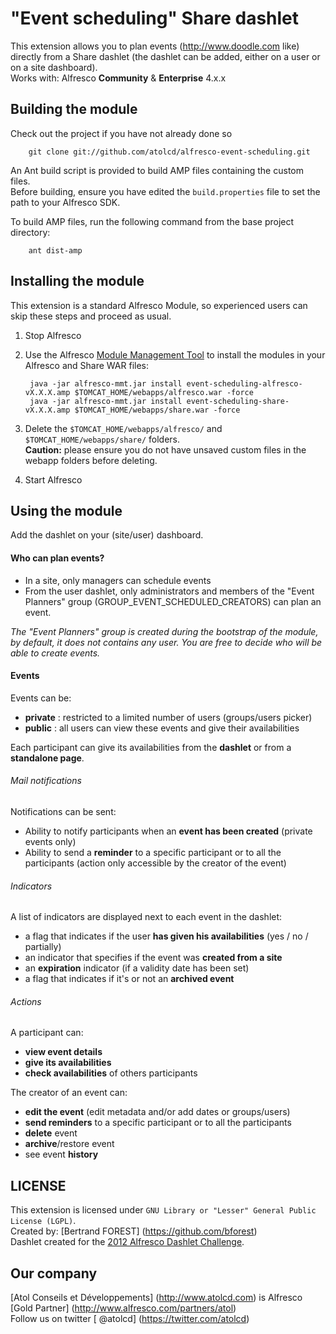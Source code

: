 "Event scheduling"  Share dashlet
================================

This extension allows you to plan events (http://www.doodle.com like) directly from a Share dashlet (the dashlet can be added, either on a user or on a site dashboard).  
Works with: Alfresco **Community** & **Enterprise** 4.x.x


Building the module
-------------------
Check out the project if you have not already done so 

        git clone git://github.com/atolcd/alfresco-event-scheduling.git

An Ant build script is provided to build AMP files containing the custom files.  
Before building, ensure you have edited the `build.properties` file to set the path to your Alfresco SDK.  

To build AMP files, run the following command from the base project directory:

        ant dist-amp


Installing the module
---------------------
This extension is a standard Alfresco Module, so experienced users can skip these steps and proceed as usual.

1. Stop Alfresco
2. Use the Alfresco [Module Management Tool](http://wiki.alfresco.com/wiki/Module_Management_Tool) to install the modules in your Alfresco and Share WAR files:

        java -jar alfresco-mmt.jar install event-scheduling-alfresco-vX.X.X.amp $TOMCAT_HOME/webapps/alfresco.war -force
        java -jar alfresco-mmt.jar install event-scheduling-share-vX.X.X.amp $TOMCAT_HOME/webapps/share.war -force

3. Delete the `$TOMCAT_HOME/webapps/alfresco/` and `$TOMCAT_HOME/webapps/share/` folders.  
**Caution:** please ensure you do not have unsaved custom files in the webapp folders before deleting.
4. Start Alfresco


Using the module
---------------------
Add the dashlet on your (site/user) dashboard.

#### Who can plan events?
 - In a site, only managers can schedule events
 - From the user dashlet, only administrators and members of the "Event Planners" group (GROUP_EVENT_SCHEDULED_CREATORS) can plan an event.

*The "Event Planners" group is created during the bootstrap of the module, by default, it does not contains any user. You are free to decide who will be able to create events.*

#### Events
Events can be: 
 - **private** : restricted to a limited number of users (groups/users picker)
 - **public** : all users can view these events and give their availabilities

Each participant can give its availabilities from the **dashlet** or from a **standalone page**.  

###### Mail notifications
Notifications can be sent:
 - Ability to notify participants when an **event has been created** (private events only)
 - Ability to send a **reminder** to a specific participant or to all the participants (action only accessible by the creator of the event)

###### Indicators
A list of indicators are displayed next to each event in the dashlet:
 - a flag that indicates if the user **has given his availabilities** (yes / no / partially)
 - an indicator that specifies if the event was **created from a site**
 - an **expiration** indicator (if a validity date has been set)
 - a flag that indicates if it's or not an **archived event**

###### Actions
A participant can:
 - **view event details**
 - **give its availabilities**
 - **check availabilities** of others participants

The creator of an event can:
 - **edit the event** (edit metadata and/or add dates or groups/users)
 - **send reminders** to a specific participant or to all the participants
 - **delete** event
 - **archive**/restore event
 - see event **history**



LICENSE
---------------------
This extension is licensed under `GNU Library or "Lesser" General Public License (LGPL)`.  
Created by: [Bertrand FOREST] (https://github.com/bforest)  
Dashlet created for the [2012 Alfresco Dashlet Challenge](https://wiki.alfresco.com/wiki/Dashlet_Challenge#2012).  


Our company
---------------------
[Atol Conseils et Développements] (http://www.atolcd.com) is Alfresco [Gold Partner] (http://www.alfresco.com/partners/atol)  
Follow us on twitter [ @atolcd] (https://twitter.com/atolcd)  